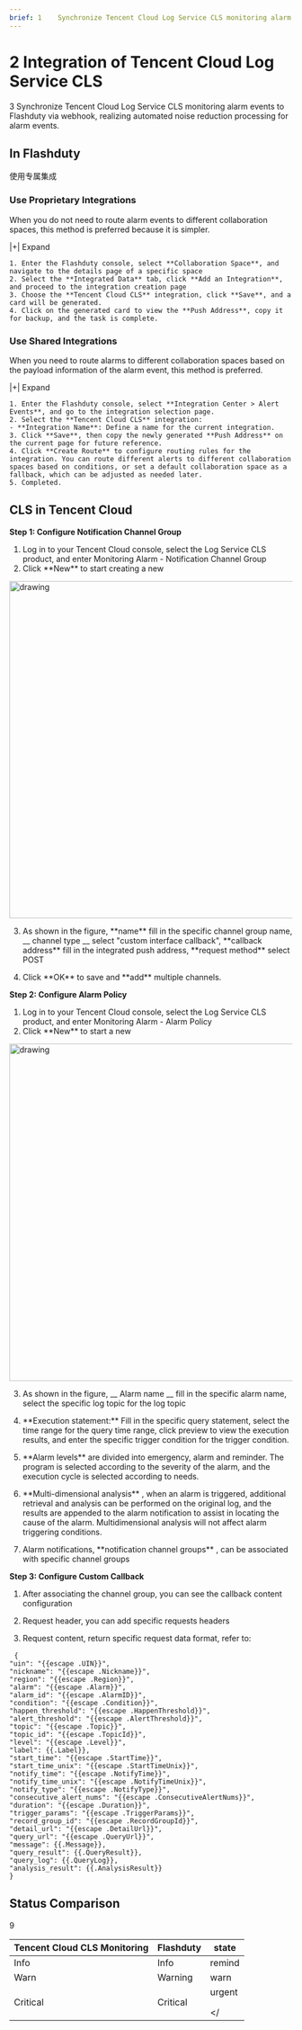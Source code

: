 ```yaml
---
brief: 1	Synchronize Tencent Cloud Log Service CLS monitoring alarm events to Kuaimao Nebula via webhook, achieving automated noise reduction processing for alarm events
---
```


# 2	Integration of Tencent Cloud Log Service CLS

3	Synchronize Tencent Cloud Log Service CLS monitoring alarm events to Flashduty via webhook, realizing automated noise reduction processing for alarm events.

## In Flashduty
使用专属集成

### Use Proprietary Integrations

When you do not need to route alarm events to different collaboration spaces, this method is preferred because it is simpler.

|+| Expand

    1. Enter the Flashduty console, select **Collaboration Space**, and navigate to the details page of a specific space
    2. Select the **Integrated Data** tab, click **Add an Integration**, and proceed to the integration creation page
    3. Choose the **Tencent Cloud CLS** integration, click **Save**, and a card will be generated.
    4. Click on the generated card to view the **Push Address**, copy it for backup, and the task is complete.

### Use Shared Integrations

When you need to route alarms to different collaboration spaces based on the payload information of the alarm event, this method is preferred.

|+| Expand

    1. Enter the Flashduty console, select **Integration Center > Alert Events**, and go to the integration selection page.
    2. Select the **Tencent Cloud CLS** integration:
    - **Integration Name**: Define a name for the current integration.
    3. Click **Save**, then copy the newly generated **Push Address** on the current page for future reference.
    4. Click **Create Route** to configure routing rules for the integration. You can route different alerts to different collaboration spaces based on conditions, or set a default collaboration space as a fallback, which can be adjusted as needed later.
    5. Completed.

## CLS in Tencent Cloud

**Step 1: Configure Notification Channel Group**

<div id="!"><ol><li>Log in to your Tencent Cloud console, select the Log Service CLS product, and enter Monitoring Alarm - Notification Channel Group</li><li> Click **New** to start creating a new</li></ol><img alt="drawing" width="600" src="https://fcdoc.github.io/img/zh/9TVvjInBRsJOGHYptzIJmMgCaYUTRTohbSwENzk9_bg.avif"><ol start="3"><li><p> As shown in the figure, **name** fill in the specific channel group name, __ channel type __ select "custom interface callback", **callback address** fill in the integrated push address, **request method** select POST</p></li><li><p> Click **OK** to save and **add** multiple channels.</p></li></ol></div>

**Step 2: Configure Alarm Policy**

<div id="!"><ol><li>Log in to your Tencent Cloud console, select the Log Service CLS product, and enter Monitoring Alarm - Alarm Policy</li><li> Click **New** to start a new</li></ol><img alt="drawing" width="600" src="https://fcdoc.github.io/img/zh/FCfCmqlCwhjze8nSa88mkVt3nUX1myHyDFygJd8_lIc.avif"><ol start="3"><li><p> As shown in the figure, __ Alarm name __ fill in the specific alarm name, select the specific log topic for the log topic</p></li><li><p> **Execution statement:** Fill in the specific query statement, select the time range for the query time range, click preview to view the execution results, and enter the specific trigger condition for the trigger condition.</p></li><li><p> **Alarm levels** are divided into emergency, alarm and reminder. The program is selected according to the severity of the alarm, and the execution cycle is selected according to needs.</p></li><li><p> **Multi-dimensional analysis** , when an alarm is triggered, additional retrieval and analysis can be performed on the original log, and the results are appended to the alarm notification to assist in locating the cause of the alarm. Multidimensional analysis will not affect alarm triggering conditions.</p></li><li><p> Alarm notifications, **notification channel groups** , can be associated with specific channel groups</p></li></ol></div>

**Step 3: Configure Custom Callback**

<div id="!"><ol><li><p>After associating the channel group, you can see the callback content configuration</p></li><li><p> Request header, you can add specific requests headers</p></li><li><p> Request content, return specific request data format, refer to:</p></li></ol><pre> <code class="language-json">{
"uin": "{{escape .UIN}}",
"nickname": "{{escape .Nickname}}",
"region": "{{escape .Region}}",
"alarm": "{{escape .Alarm}}",
"alarm_id": "{{escape .AlarmID}}",
"condition": "{{escape .Condition}}",
"happen_threshold": "{{escape .HappenThreshold}}",
"alert_threshold": "{{escape .AlertThreshold}}",
"topic": "{{escape .Topic}}",
"topic_id": "{{escape .TopicId}}",
"level": "{{escape .Level}}",
"label": {{.Label}},
"start_time": "{{escape .StartTime}}",
"start_time_unix": "{{escape .StartTimeUnix}}",
"notify_time": "{{escape .NotifyTime}}",
"notify_time_unix": "{{escape .NotifyTimeUnix}}",
"notify_type": "{{escape .NotifyType}}",
"consecutive_alert_nums": "{{escape .ConsecutiveAlertNums}}",
"duration": "{{escape .Duration}}",
"trigger_params": "{{escape .TriggerParams}}",
"record_group_id": "{{escape .RecordGroupId}}",
"detail_url": "{{escape .DetailUrl}}",
"query_url": "{{escape .QueryUrl}}",
"message": {{.Message}},
"query_result": {{.QueryResult}},
"query_log": {{.QueryLog}},
"analysis_result": {{.AnalysisResult}}
}
</code></pre></div>

## Status Comparison
9	<div class="md-block">

| Tencent Cloud CLS Monitoring |  Flashduty    | state
| ------------- | --------- | --- |
| Info          |  Info     | remind
| Warn          |  Warning  | warn
| Critical      |  Critical | urgent</p> </